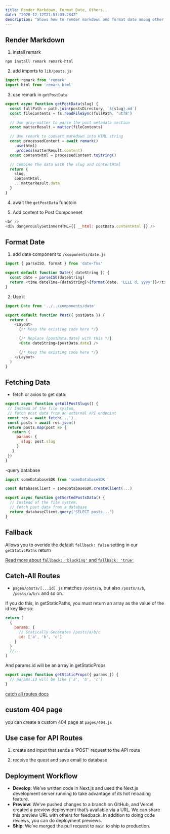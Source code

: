 ```yaml
---
title: Render Markdown, Format Date, Others..
date: "2020-12-12T21:53:03.284Z"
description: "Shows how to render markdown and format date among other things."
---
```


## Render Markdown

1. install remark

```
npm install remark remark-html
```

2. add imports to ``` lib/posts.js ```

```js 
import remark from 'remark'
import html from 'remark-html'
```

3. use remark in ``` getPostData ```

```js
export async function getPostData(slug) {
  const fullPath = path.join(postsDirectory, `${slug}.md`)
  const fileContents = fs.readFileSync(fullPath, 'utf8')

  // Use gray-matter to parse the post metadata section
  const matterResult = matter(fileContents)

  // Use remark to convert markdown into HTML string
  const processedContent = await remark()
    .use(html)
    .process(matterResult.content)
  const contentHtml = processedContent.toString()

  // Combine the data with the slug and contentHtml
  return {
    slug,
    contentHtml,
    ...matterResult.data
  }
}
```

4. await the ``` getPostData ``` functoin

5. Add content to Post Componenet 

```js
<br />
<div dangerouslySetInnerHTML={{ __html: postData.contentHtml }} />
```

## Format Date

1. add date component to ``` /components/date.js ```

```js 
import { parseISO, format } from 'date-fns'

export default function Date({ dateString }) {
  const date = parseISO(dateString)
  return <time dateTime={dateString}>{format(date, 'LLLL d, yyyy')}</time>
}
```

2. Use it

```js
import Date from '../../components/date'

export default function Post({ postData }) {
  return (
    <Layout>
      {/* Keep the existing code here */}

      {/* Replace {postData.date} with this */}
      <Date dateString={postData.date} />

      {/* Keep the existing code here */}
    </Layout>
  )
}
```

## Fetching Data

- fetch or axios to get data: 
 ```js
 export async function getAllPostSlugs() {
  // Instead of the file system,
  // fetch post data from an external API endpoint
  const res = await fetch('..')
  const posts = await res.json()
  return posts.map(post => {
    return {
      params: {
        slug: post.slug
      }
    }
  })
}
```

-query database

```js
import someDatabaseSDK from 'someDatabaseSDK'

const databaseClient = someDatabaseSDK.createClient(...)

export async function getSortedPostsData() {
  // Instead of the file system,
  // fetch post data from a database
  return databaseClient.query('SELECT posts...')
}
```

## Fallback

Allows you to overide the default ``` fallback: false ``` setting in our ``` getStaticPaths ``` return 

[Read more about `fallback: 'blocking'` and `fallback: 'true'`]("https://nextjs.org/docs/basic-features/data-fetching#the-fallback-key-required")

## Catch-All Routes

- `pages/posts/[...id].js` matches `/posts/a`, but also `/posts/a/b`, `/posts/a/b/c` and so on.

If you do this, in getStaticPaths, you must return an array as the value of the id key like so:

```js
return [
  {
    params: {
      // Statically Generates /posts/a/b/c
      id: ['a', 'b', 'c']
    }
  }
  //...
]
```

And params.id will be an array in getStaticProps

```js
export async function getStaticProps({ params }) {
  // params.id will be like ['a', 'b', 'c']
}
```

[catch all routes docs]("https://nextjs.org/docs/routing/dynamic-routes#catch-all-routes")

## custom 404 page

you can create a custom 404 page at `pages/404.js`

## Use case for API Routes

1. create and input that sends a 'POST' request to the API route

2. receive the quest and save email to database

## Deployment Workflow 

- **Develop**: We’ve written code in Next.js and used the Next.js development server running to take advantage of its hot reloading feature.
- **Preview**: We’ve pushed changes to a branch on GitHub, and Vercel created a preview deployment that’s available via a URL. We can share this preview URL with others for feedback. In addition to doing code reviews, you can do deployment previews.
- **Ship**: We’ve merged the pull request to `main` to ship to production.
